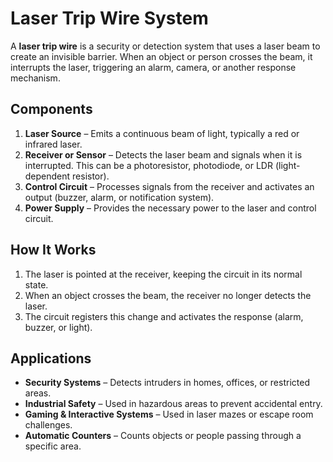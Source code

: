 # Laser Trip Wire System 

A **laser trip wire** is a security or detection system that uses a laser beam to create an invisible barrier. When an object or person crosses the beam, it interrupts the laser, triggering an alarm, camera, or another response mechanism.  

## Components  

1. **Laser Source** – Emits a continuous beam of light, typically a red or infrared laser.  
2. **Receiver or Sensor** – Detects the laser beam and signals when it is interrupted. This can be a photoresistor, photodiode, or LDR (light-dependent resistor).  
3. **Control Circuit** – Processes signals from the receiver and activates an output (buzzer, alarm, or notification system).  
4. **Power Supply** – Provides the necessary power to the laser and control circuit.  

## How It Works  

1. The laser is pointed at the receiver, keeping the circuit in its normal state.  
2. When an object crosses the beam, the receiver no longer detects the laser.  
3. The circuit registers this change and activates the response (alarm, buzzer, or light).  

## Applications  

- **Security Systems** – Detects intruders in homes, offices, or restricted areas.  
- **Industrial Safety** – Used in hazardous areas to prevent accidental entry.  
- **Gaming & Interactive Systems** – Used in laser mazes or escape room challenges.  
- **Automatic Counters** – Counts objects or people passing through a specific area.  
